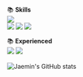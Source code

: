 
<!--
**HwangJaemin49/HwangJaemin49** is a ✨ _special_ ✨ repository because its `README.md` (this file) appears on your GitHub profile.

Here are some ideas to get you started:

- 🔭 I’m currently working on ...
- 🌱 I’m currently learning ...
- 👯 I’m looking to collaborate on ...
- 🤔 I’m looking for help with ...
- 💬 Ask me about ...
- 📫 How to reach me: ...
- 😄 Pronouns: ...
- ⚡ Fun fact: ...
-->
📚 <b>Skills</b><br>
<img src="https://img.shields.io/badge/Python-3776AB?style=for-the-badge&logo=Python&logoColor=white"><br>
<img src="https://img.shields.io/badge/html5-E34F26?style=for-the-badge&logo=html5&logoColor=white">
<img src="https://img.shields.io/badge/css3-1572B6?style=for-the-badge&logo=css3&logoColor=white">
<img src="https://img.shields.io/badge/javascript-F7DF1E?style=for-the-badge&logo=javascript&logoColor=white">
<br>

📚 <b>Experienced</b><br>
<img src="https://img.shields.io/badge/yolo-00FFFF?style=for-the-badge&logo=yolo&logoColor=white">
<img src="https://img.shields.io/badge/opencv-5C3EE8?style=for-the-badge&logo=opencv&logoColor=white">
<br><br>
![Jaemin's GitHub stats](https://github-readme-stats.vercel.app/api?username=HwangJaemin49&show_icons=true&theme=radical)

